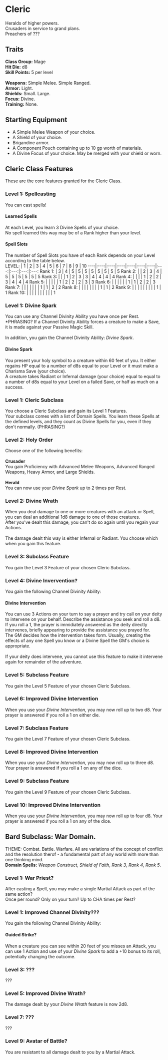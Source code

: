 # Cleric
Heralds of higher powers. <br>
Crusaders in service to grand plans. <br>
Preachers of ??? <br>

## Traits
**Class Group:** Mage <br>
**Hit Die:** d8 <br>
**Skill Points:** 5 per level <br>
<br>
**Weapons:** Simple Melee. Simple Ranged. <br>
**Armor:** Light. <br>
**Shields:** Small. Large. <br>
**Focus:** Divine. <br>
**Training:** None. <br>

## Starting Equipment
+ A Simple Melee Weapon of your choice.
+ A Shield of your choice.
+ Brigandine armor.
+ A Component Pouch containing up to 10 gp worth of materials.
+ A Divine Focus of your choice. May be merged with your shield or worn.

## Cleric Class Features
These are the core features granted for the Cleric Class.

### Level 1: Spellcasting
You can cast spells!
#### Learned Spells
At each Level, you learn 3 Divine Spells of your choice. <br>
No spell learned this way may be of a Rank higher than your level.
#### Spell Slots
The number of Spell Slots you have of each Rank depends on your Level according to the table below. <br>
LEVEL: | 1 | 2 | 3 | 4 | 5 | 6 | 7 | 8 | 9 | 10 
---:|:---:|:---:|:---:|:---:|:---:|:---:|:---:|:---:|:---:|:---:
Rank 1: | 3 | 4 | 5 | 5 | 5 | 5 | 5 | 5 | 5 | 5 
Rank 2: | | 2 | 3 | 4 | 5 | 5 | 5 | 5 | 5 | 5
Rank 3: | | | 1 | 2 | 3 | 3 | 4 | 4 | 4 | 4
Rank 4: | | | | 1 | 2 | 2 | 3 | 4 | 4 | 4
Rank 5: | | | | | 1 | 2 | 2 | 2 | 3 | 3
Rank 6: | | | | | | 1 | 1 | 2 | 2 | 3
Rank 7: | | | | | | | 1 | 1 | 2 | 2 
Rank 8: | | | | | | | | 1 | 1 | 2
Rank 9: | | | | | | | | | 1 | 1
Rank 10: | | | | | | | | | | 1

### Level 1: Divine Spark
You can use any Channel Divinity Ability you have once per Rest. *PHRASING?
If a Channel Divinity Ability forces a creature to make a Save, it is made against your Passive Magic Skill.
<br><br>
In addition, you gain the Channel Divinity Ability: *Divine Spark*.

#### Divine Spark
You present your holy symbol to a creature within 60 feet of you. It either regains HP equal to a number of d8s equal to your Level or it must make a Charisma Save (your choice). <br>
A creature takes Radiant or Infernal damage (your choice) equal to equal to a number of d8s equal to your Level on a failed Save, or half as much on a success.

### Level 1: Cleric Subclass
You choose a Cleric Subclass and gain its Level 1 Features. <br>
Your subclass comes with a list of Domain Spells. You learn these Spells at the defined levels, and they count as Divine Spells for you, even if they don't normally. (PHRASING?)

### Level 2: Holy Order
Choose one of the following benefits:
<br><br>
**Crusader** <br>
You gain Proficiency with Advanced Melee Weapons, Advanced Ranged Weapons, Heavy Armor, and Large Shields.
<br><br>
**Herald** <br>
You can now use your *Divine Spark* up to 2 times per Rest. <br>

### Level 2: Divine Wrath
When you deal damage to one or more creatures with an attack or Spell, you can deal an additional 1d8 damage to one of those creatures. <br>
After you've dealt this damage, you can't do so again until you regain your Actions.
<br><br>
The damage dealt this way is either Infernal or Radiant. You choose which when you gain this feature.

### Level 3: Subclass Feature
You gain the Level 3 Feature of your chosen Cleric Subclass.

### Level 4: Divine Invervention?
You gain the following Channel Divinity Ability:
#### Divine Intervention
You can use 3 Actions on your turn to say a prayer and try call on your deity to intervene on your behalf. Describe the assistance you seek and roll a d8. <br>
If you roll a 1, the prayer is immidiately answered as the deity directly intervenes, briefly appearing to provide the assistance you prayed for. <br>
The GM decides how the intervention takes form. Usually, creating the effects of any one Spell you know or a Divine Spell the GM's choice is appropriate.
<br><br>
If your deity does intervene, you cannot use this feature to make it intervene again for remainder of the adventure.

### Level 5: Subclass Feature
You gain the Level 5 Feature of your chosen Cleric Subclass.

### Level 6: Improved Divine Intervention
When you use your *Divine Intervention*, you may now roll up to two d8. Your prayer is answered if you roll a 1 on either die.

### Level 7: Subclass Feature
You gain the Level 7 Feature of your chosen Cleric Subclass.

### Level 8: Improved Divine Intervention
When you use your *Divine Intervention*, you may now roll up to three d8. Your prayer is answered if you roll a 1 on any of the dice.

### Level 9: Subclass Feature
You gain the Level 9 Feature of your chosen Cleric Subclass.

### Level 10: Improved Divine Intervention
When you use your *Divine Intervention*, you may now roll up to four d8. Your prayer is answered if you roll a 1 on any of the dice.

## Bard Subclass: War Domain.
THEME: Combat. Battle. Warfare. All are variations of the concept of conflict and the resolution therof - a fundamental part of any world with more than one thinking mind. <br>
**Domain Spells:** *Weapon Construct*, *Shield of Faith*, *Rank 3*, *Rank 4*, *Rank 5*.

### Level 1: War Priest?
After casting a Spell, you may make a single Martial Attack as part of the same action? <br>
Once per round? Only on your turn? Up to CHA times per Rest?

### Level 1: Improved Channel Divinity???
You gain the following Channel Divinity Ability:
#### Guided Strike?
When a creature you can see within 20 feet of you misses an Attack, you can use 1 Action and use of your *Divine Spark* to add a +10 bonus to its roll, potentially changing the outcome.

### Level 3: ???
???

### Level 5: Improved Divine Wrath?
The damage dealt by your *Divine Wrath* feature is now 2d8.

### Level 7: ???
???

### Level 9: Avatar of Battle?
You are resistant to all damage dealt to you by a Martial Attack.